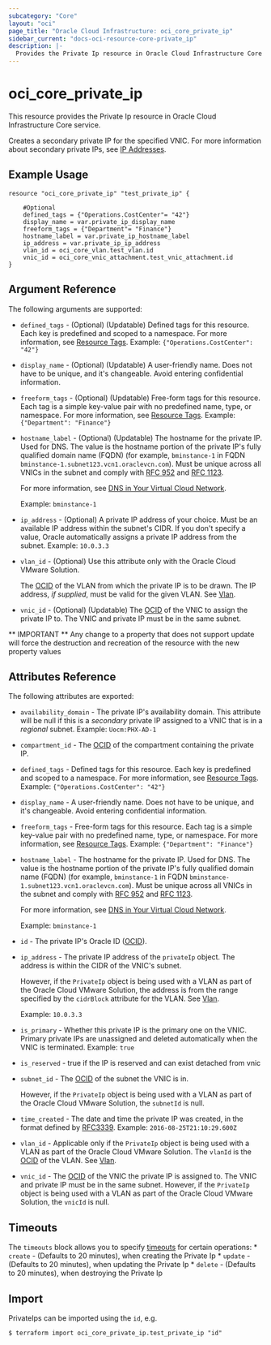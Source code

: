 ```yaml
---
subcategory: "Core"
layout: "oci"
page_title: "Oracle Cloud Infrastructure: oci_core_private_ip"
sidebar_current: "docs-oci-resource-core-private_ip"
description: |-
  Provides the Private Ip resource in Oracle Cloud Infrastructure Core service
---
```


# oci_core_private_ip
This resource provides the Private Ip resource in Oracle Cloud Infrastructure Core service.

Creates a secondary private IP for the specified VNIC.
For more information about secondary private IPs, see
[IP Addresses](https://docs.cloud.oracle.com/iaas/Content/Network/Tasks/managingIPaddresses.htm).


## Example Usage

```hcl
resource "oci_core_private_ip" "test_private_ip" {

	#Optional
	defined_tags = {"Operations.CostCenter"= "42"}
	display_name = var.private_ip_display_name
	freeform_tags = {"Department"= "Finance"}
	hostname_label = var.private_ip_hostname_label
	ip_address = var.private_ip_ip_address
	vlan_id = oci_core_vlan.test_vlan.id
	vnic_id = oci_core_vnic_attachment.test_vnic_attachment.id
}
```

## Argument Reference

The following arguments are supported:

* `defined_tags` - (Optional) (Updatable) Defined tags for this resource. Each key is predefined and scoped to a namespace. For more information, see [Resource Tags](https://docs.cloud.oracle.com/iaas/Content/General/Concepts/resourcetags.htm).  Example: `{"Operations.CostCenter": "42"}` 
* `display_name` - (Optional) (Updatable) A user-friendly name. Does not have to be unique, and it's changeable. Avoid entering confidential information. 
* `freeform_tags` - (Optional) (Updatable) Free-form tags for this resource. Each tag is a simple key-value pair with no predefined name, type, or namespace. For more information, see [Resource Tags](https://docs.cloud.oracle.com/iaas/Content/General/Concepts/resourcetags.htm).  Example: `{"Department": "Finance"}` 
* `hostname_label` - (Optional) (Updatable) The hostname for the private IP. Used for DNS. The value is the hostname portion of the private IP's fully qualified domain name (FQDN) (for example, `bminstance-1` in FQDN `bminstance-1.subnet123.vcn1.oraclevcn.com`). Must be unique across all VNICs in the subnet and comply with [RFC 952](https://tools.ietf.org/html/rfc952) and [RFC 1123](https://tools.ietf.org/html/rfc1123).

	For more information, see [DNS in Your Virtual Cloud Network](https://docs.cloud.oracle.com/iaas/Content/Network/Concepts/dns.htm).

	Example: `bminstance-1` 
* `ip_address` - (Optional) A private IP address of your choice. Must be an available IP address within the subnet's CIDR. If you don't specify a value, Oracle automatically assigns a private IP address from the subnet.  Example: `10.0.3.3` 
* `vlan_id` - (Optional) Use this attribute only with the Oracle Cloud VMware Solution.

	The [OCID](https://docs.cloud.oracle.com/iaas/Content/General/Concepts/identifiers.htm) of the VLAN from which the private IP is to be drawn. The IP address, *if supplied*, must be valid for the given VLAN. See [Vlan](https://docs.cloud.oracle.com/iaas/api/#/en/iaas/latest/Vlan). 
* `vnic_id` - (Optional) (Updatable) The [OCID](https://docs.cloud.oracle.com/iaas/Content/General/Concepts/identifiers.htm) of the VNIC to assign the private IP to. The VNIC and private IP must be in the same subnet. 


** IMPORTANT **
Any change to a property that does not support update will force the destruction and recreation of the resource with the new property values

## Attributes Reference

The following attributes are exported:

* `availability_domain` - The private IP's availability domain. This attribute will be null if this is a *secondary* private IP assigned to a VNIC that is in a *regional* subnet.  Example: `Uocm:PHX-AD-1` 
* `compartment_id` - The [OCID](https://docs.cloud.oracle.com/iaas/Content/General/Concepts/identifiers.htm) of the compartment containing the private IP.
* `defined_tags` - Defined tags for this resource. Each key is predefined and scoped to a namespace. For more information, see [Resource Tags](https://docs.cloud.oracle.com/iaas/Content/General/Concepts/resourcetags.htm).  Example: `{"Operations.CostCenter": "42"}` 
* `display_name` - A user-friendly name. Does not have to be unique, and it's changeable. Avoid entering confidential information. 
* `freeform_tags` - Free-form tags for this resource. Each tag is a simple key-value pair with no predefined name, type, or namespace. For more information, see [Resource Tags](https://docs.cloud.oracle.com/iaas/Content/General/Concepts/resourcetags.htm).  Example: `{"Department": "Finance"}` 
* `hostname_label` - The hostname for the private IP. Used for DNS. The value is the hostname portion of the private IP's fully qualified domain name (FQDN) (for example, `bminstance-1` in FQDN `bminstance-1.subnet123.vcn1.oraclevcn.com`). Must be unique across all VNICs in the subnet and comply with [RFC 952](https://tools.ietf.org/html/rfc952) and [RFC 1123](https://tools.ietf.org/html/rfc1123).

	For more information, see [DNS in Your Virtual Cloud Network](https://docs.cloud.oracle.com/iaas/Content/Network/Concepts/dns.htm).

	Example: `bminstance-1` 
* `id` - The private IP's Oracle ID ([OCID](https://docs.cloud.oracle.com/iaas/Content/General/Concepts/identifiers.htm)).
* `ip_address` - The private IP address of the `privateIp` object. The address is within the CIDR of the VNIC's subnet.

	However, if the `PrivateIp` object is being used with a VLAN as part of the Oracle Cloud VMware Solution, the address is from the range specified by the `cidrBlock` attribute for the VLAN. See [Vlan](https://docs.cloud.oracle.com/iaas/api/#/en/iaas/latest/Vlan).

	Example: `10.0.3.3` 
* `is_primary` - Whether this private IP is the primary one on the VNIC. Primary private IPs are unassigned and deleted automatically when the VNIC is terminated.  Example: `true`
* `is_reserved` - true if the IP is reserved and can exist detached from vnic 
* `subnet_id` - The [OCID](https://docs.cloud.oracle.com/iaas/Content/General/Concepts/identifiers.htm) of the subnet the VNIC is in.

	However, if the `PrivateIp` object is being used with a VLAN as part of the Oracle Cloud VMware Solution, the `subnetId` is null. 
* `time_created` - The date and time the private IP was created, in the format defined by [RFC3339](https://tools.ietf.org/html/rfc3339).  Example: `2016-08-25T21:10:29.600Z` 
* `vlan_id` - Applicable only if the `PrivateIp` object is being used with a VLAN as part of the Oracle Cloud VMware Solution. The `vlanId` is the [OCID](https://docs.cloud.oracle.com/iaas/Content/General/Concepts/identifiers.htm) of the VLAN. See [Vlan](https://docs.cloud.oracle.com/iaas/api/#/en/iaas/latest/Vlan). 
* `vnic_id` - The [OCID](https://docs.cloud.oracle.com/iaas/Content/General/Concepts/identifiers.htm) of the VNIC the private IP is assigned to. The VNIC and private IP must be in the same subnet. However, if the `PrivateIp` object is being used with a VLAN as part of the Oracle Cloud VMware Solution, the `vnicId` is null. 

## Timeouts

The `timeouts` block allows you to specify [timeouts](https://registry.terraform.io/providers/oracle/oci/latest/docs/guides/changing_timeouts) for certain operations:
	* `create` - (Defaults to 20 minutes), when creating the Private Ip
	* `update` - (Defaults to 20 minutes), when updating the Private Ip
	* `delete` - (Defaults to 20 minutes), when destroying the Private Ip


## Import

PrivateIps can be imported using the `id`, e.g.

```
$ terraform import oci_core_private_ip.test_private_ip "id"
```

